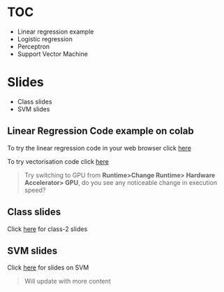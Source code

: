 # TOC
- Linear regression example
- Logistic regression
- Perceptron
- Support Vector Machine

# Slides
- Class slides
- SVM slides


## Linear Regression Code example on colab

To try the linear regression code in your web browser click [here](https://colab.research.google.com/github/CC-MNNIT/2018-19-Classes/blob/master/MachineLearning/2018_08_22_Logical-Rhythm-2/linear_regression.ipynb)


To try vectorisation code click [here](https://colab.research.google.com/github/CC-MNNIT/2018-19-Classes/blob/master/MachineLearning/2018_08_22_Logical-Rhythm-2/difference.ipynb)
> Try switching to GPU from **Runtime>Change Runtime> Hardware Accelerator> GPU**, do you see any noticeable change in execution speed?


## Class slides

Click [here](2018_08_22_LR-2.pdf) for class-2 slides


## SVM slides

Click [here](svm_tutorial.pdf) for slides on SVM


> Will update with more content
